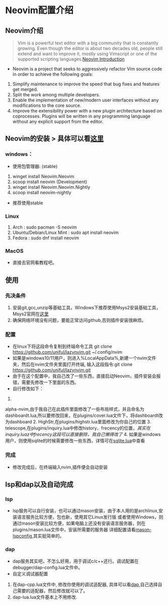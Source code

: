 # Neovim配置介绍

## Neovim介绍

> Vim is a powerful text editor with a big community that is constantly growing. Even though the editor is about two
> decades old,
people still extend and want to improve it, mostly using Vimscript or one of the supported scripting languages.[Neovim
Introduction](https://github.com/neovim/neovim/wiki/Introduction)
- Neovim is a project that seeks to aggressively refactor Vim source code in order to achieve the following goals:
1. Simplify maintenance to improve the speed that bug fixes and features get merged.
2. Split the work among multiple developers.
3. Enable the implementation of new/modern user interfaces without any modifications to the core source.
4. Improve the extensibility power with a new plugin architecture based on coprocesses. Plugins will be written in any
   programming language without any explicit support from the editor.

## Neovim的安装 > 具体可以看[这里](https://github.com/neovim/neovim/wiki/Installing-Neovim)
### windows：
- 使用包管理器:
(stable)
1. winget install Neovim.Neovim
2. scoop install neovim
(Development)
1. winget install Neovim.Neovim.Nightly
2. scoop install neovim-nightly
- 推荐使用stable
### Linux
1. Arch : sudo pacman -S neovim
2. Ubuntu/Debian/Linux Mint : sudo apt install neovim
3. Fedora : sudo dnf install neovim
### MacOS
- 直接去官网看教程吧。

## 使用
### 先决条件
1. 安装git,gcc,unzip等基础工具，Windows下推荐使用Msys2安装基础工具，Msys2官网在[这里](https://www.msys2.org)
2. 确保网络环境没有问题，要能正常访问github,否则插件安装很麻烦。
### 配置
- 在linux下将这段命令复制到终端命令工具 git clone https://github.com/uniful/lazynvim.git ~/.config/nvim
- 如果是windows10/11用户，则进入%LocalAppData%,新建一个nvim文件夹，然后在nvim文件夹里面打开终端,
输入这段指令:git clone https://github.com/uniful/lazynvim.git
- 由于在这个配置中，我自己改了一些东西，直接启动Neovim，插件安装会报错，需要先修改一下里面的东西。
- 自行修改如下：
1.
alpha-nvim,由于我自己在此插件里面修改了一些布局样式，并且命名为dashboardt.lua,所以要修改回来，在plugins/cover.lua文件下，将dashboardt改为dashboard
2. HighStr,在plugins/highstr.lua里面修改为你自己的位置
3.
telescope,在plugins/inquiry.lua中修改history、frecency的位置，*其实在inquiry.luaz中frecency这段可以直接删除，我自己懒得改了*
4.
如果是windows用户，则使用sqlite的时候需要修改一些东西，详情可在[sqlite.lua](https://github.com/kkharji/sqlite.lua)中查看
### 完成
- 修改完成后，在终端输入nvim,插件便会自动安装

## lsp和dap以及自动完成
### lsp
- lsp服务可以自行安装，也可以通过mason安装，由于本人用的是archlinux,安装语言服务比较方便，包也新，使用其它Linux发行版
或者使用Windows，则通过mason安装比较方便，如果电脑上还没有安装语言服务器，则在plugins/mason.lua文件中，安装所需要的服务器
详细配置请看[mason-lspconfig](https://github.com/williamboman/mason-lspconfig.nvim),其实挺简单的。
### dap
- dap服务其实吧，不怎么好用，用于调试c/c++还行。调试配置在debugger/dap-config.lua文件中。
- 自定义调试器配置
1. 在dap-cpp.lua文件中, 修改你使用的调试适配器, 具体可以看[dap](https://github.com/mfussenegger/nvim-dap/wiki/Debug-Adapter-installation),自己选择自己需要的适配器，然后修改就可以了。
2. dap-lua.lua文件基本上不用修改.
